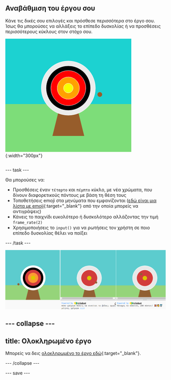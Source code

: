 ## Αναβάθμιση του έργου σου

<div style="display: flex; flex-wrap: wrap">
<div style="flex-basis: 200px; flex-grow: 1; margin-right: 15px;">
Κάνε τις δικές σου επιλογές και πρόσθεσε περισσότερα στο έργο σου. Ίσως θα μπορούσες να αλλάξεις το επίπεδο δυσκολίας ή να προσθέσεις περισσότερους κύκλους στον στόχο σου.
</div>
<div>

![Η περιοχή εξόδου δείχνει έναν στόχο με πέντε κύκλους.](images/five_circles.png){:width="300px"}

</div>
</div>

--- task ---

Θα μπορούσες να:

+ Προσθέσεις έναν `τέταρτο` και `πέμπτο` κύκλο, με νέα χρώματα, που δίνουν διαφορετικούς πόντους με βάση τη θέση τους
+ Τοποθετήσεις emoji στα μηνύματα που εμφανίζονται ([εδώ είναι μια λίστα με emoji](https://unicode.org/emoji/charts/full-emoji-list.html){:target="_blank"} από την οποία μπορείς να αντιγράψεις)
+ Κάνεις το παιχνίδι ευκολότερο ή δυσκολότερο αλλάζοντας την τιμή `frame_rate(2)`
+ Χρησιμοποιήσεις το `input()` για να ρωτήσεις τον χρήστη σε ποιο επίπεδο δυσκολίας θέλει να παίξει

--- /task ---

![Ιδέες αναβάθμισης του έργου: μία με πέντε κύκλους, μία με ερώτηση εισαγωγής δυσκολίας, μία με emoji στο μήνυμα πόντων.](images/upgrade-ideas.png)

--- collapse ---
---
title: Ολοκληρωμένο έργο
---

Μπορείς να δεις [ολοκληρωμένο το έργο εδώ](https://trinket.io/python/14dd4c7674){:target="_blank"}.

--- /collapse ---

--- save ---
